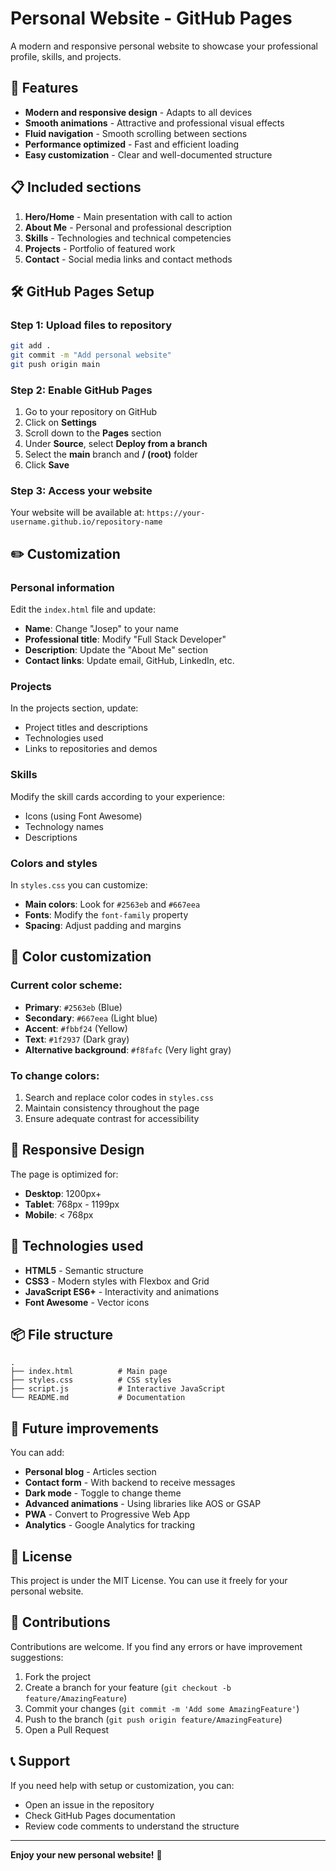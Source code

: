 # Personal Website - GitHub Pages

A modern and responsive personal website to showcase your professional profile, skills, and projects.

## 🚀 Features

- **Modern and responsive design** - Adapts to all devices
- **Smooth animations** - Attractive and professional visual effects
- **Fluid navigation** - Smooth scrolling between sections
- **Performance optimized** - Fast and efficient loading
- **Easy customization** - Clear and well-documented structure

## 📋 Included sections

1. **Hero/Home** - Main presentation with call to action
2. **About Me** - Personal and professional description
3. **Skills** - Technologies and technical competencies
4. **Projects** - Portfolio of featured work
5. **Contact** - Social media links and contact methods

## 🛠️ GitHub Pages Setup

### Step 1: Upload files to repository
```bash
git add .
git commit -m "Add personal website"
git push origin main
```

### Step 2: Enable GitHub Pages
1. Go to your repository on GitHub
2. Click on **Settings**
3. Scroll down to the **Pages** section
4. Under **Source**, select **Deploy from a branch**
5. Select the **main** branch and **/ (root)** folder
6. Click **Save**

### Step 3: Access your website
Your website will be available at: `https://your-username.github.io/repository-name`

## ✏️ Customization

### Personal information
Edit the `index.html` file and update:

- **Name**: Change "Josep" to your name
- **Professional title**: Modify "Full Stack Developer"
- **Description**: Update the "About Me" section
- **Contact links**: Update email, GitHub, LinkedIn, etc.

### Projects
In the projects section, update:
- Project titles and descriptions
- Technologies used
- Links to repositories and demos

### Skills
Modify the skill cards according to your experience:
- Icons (using Font Awesome)
- Technology names
- Descriptions

### Colors and styles
In `styles.css` you can customize:
- **Main colors**: Look for `#2563eb` and `#667eea`
- **Fonts**: Modify the `font-family` property
- **Spacing**: Adjust padding and margins

## 🎨 Color customization

### Current color scheme:
- **Primary**: `#2563eb` (Blue)
- **Secondary**: `#667eea` (Light blue)
- **Accent**: `#fbbf24` (Yellow)
- **Text**: `#1f2937` (Dark gray)
- **Alternative background**: `#f8fafc` (Very light gray)

### To change colors:
1. Search and replace color codes in `styles.css`
2. Maintain consistency throughout the page
3. Ensure adequate contrast for accessibility

## 📱 Responsive Design

The page is optimized for:
- **Desktop**: 1200px+
- **Tablet**: 768px - 1199px
- **Mobile**: < 768px

## 🔧 Technologies used

- **HTML5** - Semantic structure
- **CSS3** - Modern styles with Flexbox and Grid
- **JavaScript ES6+** - Interactivity and animations
- **Font Awesome** - Vector icons

## 📦 File structure

```
.
├── index.html          # Main page
├── styles.css          # CSS styles
├── script.js           # Interactive JavaScript
└── README.md           # Documentation
```

## 🚀 Future improvements

You can add:
- **Personal blog** - Articles section
- **Contact form** - With backend to receive messages
- **Dark mode** - Toggle to change theme
- **Advanced animations** - Using libraries like AOS or GSAP
- **PWA** - Convert to Progressive Web App
- **Analytics** - Google Analytics for tracking

## 📄 License

This project is under the MIT License. You can use it freely for your personal website.

## 🤝 Contributions

Contributions are welcome. If you find any errors or have improvement suggestions:

1. Fork the project
2. Create a branch for your feature (`git checkout -b feature/AmazingFeature`)
3. Commit your changes (`git commit -m 'Add some AmazingFeature'`)
4. Push to the branch (`git push origin feature/AmazingFeature`)
5. Open a Pull Request

## 📞 Support

If you need help with setup or customization, you can:
- Open an issue in the repository
- Check GitHub Pages documentation
- Review code comments to understand the structure

---

**Enjoy your new personal website!** 🎉